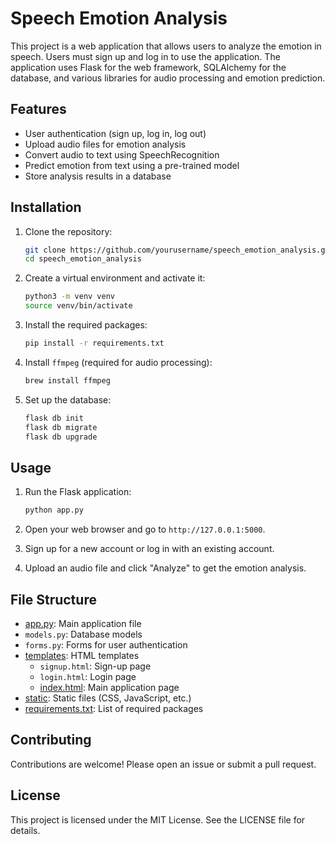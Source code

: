 # Speech Emotion Analysis

This project is a web application that allows users to analyze the emotion in speech. Users must sign up and log in to use the application. The application uses Flask for the web framework, SQLAlchemy for the database, and various libraries for audio processing and emotion prediction.

## Features

- User authentication (sign up, log in, log out)
- Upload audio files for emotion analysis
- Convert audio to text using SpeechRecognition
- Predict emotion from text using a pre-trained model
- Store analysis results in a database

## Installation

1. Clone the repository:
    ```sh
    git clone https://github.com/yourusername/speech_emotion_analysis.git
    cd speech_emotion_analysis
    ```

2. Create a virtual environment and activate it:
    ```sh
    python3 -m venv venv
    source venv/bin/activate
    ```

3. Install the required packages:
    ```sh
    pip install -r requirements.txt
    ```

4. Install `ffmpeg` (required for audio processing):
    ```sh
    brew install ffmpeg
    ```

5. Set up the database:
    ```sh
    flask db init
    flask db migrate
    flask db upgrade
    ```

## Usage

1. Run the Flask application:
    ```sh
    python app.py
    ```

2. Open your web browser and go to `http://127.0.0.1:5000`.

3. Sign up for a new account or log in with an existing account.

4. Upload an audio file and click "Analyze" to get the emotion analysis.

## File Structure

- [app.py](http://_vscodecontentref_/0): Main application file
- `models.py`: Database models
- `forms.py`: Forms for user authentication
- [templates](http://_vscodecontentref_/1): HTML templates
  - `signup.html`: Sign-up page
  - `login.html`: Login page
  - [index.html](http://_vscodecontentref_/2): Main application page
- [static](http://_vscodecontentref_/3): Static files (CSS, JavaScript, etc.)
- [requirements.txt](http://_vscodecontentref_/4): List of required packages

## Contributing

Contributions are welcome! Please open an issue or submit a pull request.

## License

This project is licensed under the MIT License. See the LICENSE file for details.

